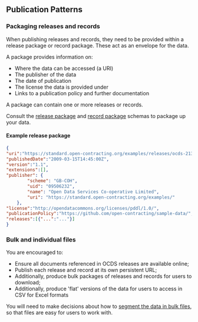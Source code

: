 ## Publication Patterns

### Packaging releases and records

When publishing releases and records, they need to be provided within a release package or record package. These act as an envelope for the data.

A package provides information on:

* Where the data can be accessed (a URI)
* The publisher of the data
* The date of publication
* The license the data is provided under
* Links to a publication policy and further documentation

A package can contain one or more releases or records.

Consult the [release package](../schema/release_package) and [record package](../schema/record_package) schemas to package up your data.

#### Example release package

```json
{
"uri":"https://standard.open-contracting.org/examples/releases/ocds-213czf-000-00001-01-planning.json",
"publishedDate":"2009-03-15T14:45:00Z",
"version":"1.1",
"extensions":[],
"publisher": {
        "scheme": "GB-COH",
        "uid": "09506232",
        "name": "Open Data Services Co-operative Limited",
        "uri": "https://standard.open-contracting.org/examples/"
    },
"license":"http://opendatacommons.org/licenses/pddl/1.0/",
"publicationPolicy":"https://github.com/open-contracting/sample-data/",
"releases":[{"...":"..."}]
}
```

### Bulk and individual files

You are encouraged to:

* Ensure all documents referenced in OCDS releases are available online;
* Publish each release and record at its own persistent URL;
* Additionally, produce bulk packages of releases and records for users to download;
* Additionally, produce 'flat' versions of the data for users to access in CSV for Excel formats

You will need to make decisions about how to [segment the data in bulk files](../../guidance/build/hosting/#bulk-downloads), so that files are easy for users to work with. 
